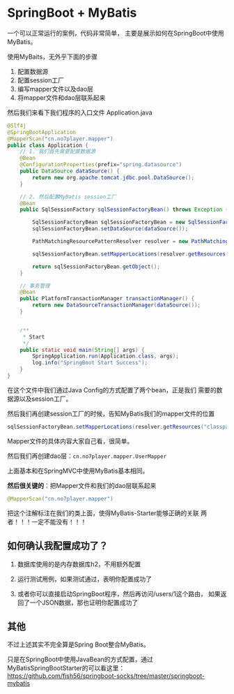 # SpringBoot + MyBatis
一个可以正常运行的案例，代码非常简单，
主要是展示如何在SpringBoot中使用MyBatis。

使用MyBaits，无外乎下面的步骤
1. 配置数据源
2. 配置session工厂
3. 编写mapper文件以及dao层
4. 将mapper文件和dao层联系起来

然后我们来看下我们程序的入口文件 Application.java
```java
@Slf4j
@SpringBootApplication
@MapperScan("cn.no7player.mapper")
public class Application {
    // 1. 我们首先需要配置数据源
    @Bean
    @ConfigurationProperties(prefix="spring.datasource")
    public DataSource dataSource() {
        return new org.apache.tomcat.jdbc.pool.DataSource();
    }

    // 2. 然后配置MyBatis session工厂
    @Bean
    public SqlSessionFactory sqlSessionFactoryBean() throws Exception {

        SqlSessionFactoryBean sqlSessionFactoryBean = new SqlSessionFactoryBean();
        sqlSessionFactoryBean.setDataSource(dataSource());

        PathMatchingResourcePatternResolver resolver = new PathMatchingResourcePatternResolver();

        sqlSessionFactoryBean.setMapperLocations(resolver.getResources("classpath:/mybatis/*.xml"));

        return sqlSessionFactoryBean.getObject();
    }

    // 事务管理
    @Bean
    public PlatformTransactionManager transactionManager() {
        return new DataSourceTransactionManager(dataSource());
    }


    /**
     * Start
     */
    public static void main(String[] args) {
        SpringApplication.run(Application.class, args);
        log.info("SpringBoot Start Success");
    }
}
```
在这个文件中我们通过Java Config的方式配置了两个bean，正是我们
需要的数据源以及session工厂。

然后我们再创建session工厂的时候，告知MyBatis我们的mapper文件的位置
```java
sqlSessionFactoryBean.setMapperLocations(resolver.getResources("classpath:/mybatis/*.xml"));
```
Mapper文件的具体内容大家自己看，很简单。

然后我们再创建dao层：`cn.no7player.mapper.UserMapper`

上面基本和在SpringMVC中使用MyBatis基本相同。

**然后很关键的**：把Mapper文件和我们的dao层联系起来

```java
@MapperScan("cn.no7player.mapper")
```
把这个注解标注在我们的类上面，使得MyBatis-Starter能够正确的关联
两者！！！一定不能没有！！！


## 如何确认我配置成功了？

1. 数据库使用的是内存数据库h2，不用额外配置
   
2. 运行测试用例，如果测试通过，表明你配置成功了

3. 或者你可以直接启动SpringBoot程序，然后再访问/users/1这个路由，
   如果返回了一个JSON数据，那也证明你配置成功了

## 其他
不过上述其实不完全算是Spring  Boot整合MyBatis。

只是在SpringBoot中使用JavaBean的方式配置，通过MyBatisSpringBootStarter的可以看这里：https://github.com/fish56/springboot-socks/tree/master/springboot-mybatis
